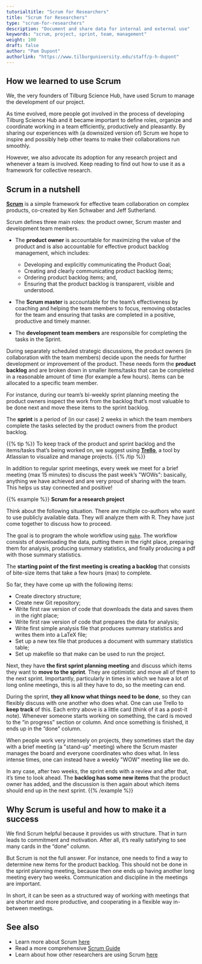 ```yaml
---
tutorialtitle: "Scrum for Researchers"
title: "Scrum for Researchers"
type: "scrum-for-researchers"
description: "Document and share data for internal and external use"
keywords: "scrum, project, sprint, team, management"
weight: 100
draft: false
author: "Pam Dupont"
authorlink: "https://www.tilburguniversity.edu/staff/p-h-dupont"
---
```


## How we learned to use Scrum

We, the very founders of Tilburg Science Hub, have used Scrum to manage the development of our project.

As time evolved, more people got involved in the process of developing Tilburg Science Hub and it became important to define roles, organize and coordinate working in a team efficiently, productively and pleasantly. By sharing our experiences with (a downsized version of) Scrum we hope to inspire and possibly help other teams to make their collaborations run smoothly.

However, we also advocate its adoption for any research project and whenever a team is involved. Keep reading to find out how to use it as a framework for collective research.

## Scrum in a nutshell

**[Scrum](https://www.scrum.org)** is a simple framework for effective team collaboration on complex products, co-created by Ken Schwaber and Jeff Sutherland.

Scrum defines three main roles: the product owner, Scrum master and development team members.

- The **product owner** is accountable for maximizing the value of the product and is also accountable for effective product backlog management, which includes:
    - Developing and explicitly communicating the Product Goal;
    - Creating and clearly communicating product backlog items;
    - Ordering product backlog items; and,
    - Ensuring that the product backlog is transparent, visible and understood.

- The **Scrum master** is accountable for the team’s effectiveness by coaching and helping the team members to focus, removing obstacles for the team and ensuring that tasks are completed in a positive, productive and timely manner.

- The **development team members** are responsible for completing the tasks in the Sprint.

During separately scheduled strategic discussions, the product owners (in collaboration with the team members) decide upon the needs for further development or improvement of the product. These needs form the **product backlog** and are broken down in smaller items/tasks that can be completed in a reasonable amount of time (for example a few hours). Items can be allocated to a specific team member.

For instance, during our team’s bi-weekly sprint planning meeting the product owners inspect the work from the backlog that’s most valuable to be done next and move these items to the sprint backlog.

The **sprint** is a period of (in our case) 2 weeks in which the team members complete the tasks selected by the product owners from the product backlog.

{{% tip %}}
To keep track of the product and sprint backlog and the items/tasks that’s being worked on, we suggest using **[Trello](https://trello.com)**, a tool by Atlassian to visualize and manage projects.
{{% /tip %}}

In addition to regular sprint meetings, every week we meet for a brief meeting (max 15 minutes) to discuss the past week’s "WOWs": basically, anything we have achieved and are very proud of sharing with the team. This helps us stay connected and positive!

{{% example %}}
**Scrum for a research project**

Think about the following situation. There are multiple co-authors who want to use publicly available data. They will analyze them with R. They have just come together to discuss how to proceed.

The goal is to program the whole workflow using [`make`](/building-blocks/configure-your-computer/automation-and-workflows/make/). The workflow consists of downloading the data, putting them in the right place, preparing them for analysis, producing summary statistics, and finally producing a pdf with those summary statistics.

The **starting point of the first meeting is creating a backlog** that consists of bite-size items that take a few hours (max) to complete.

So far, they have come up with the following items:
- Create directory structure;
- Create new Git repository;
- Write first raw version of code that downloads the data and saves them in the right place;
- Write first raw version of code that prepares the data for analysis;
- Write first simple analysis file that produces summary statistics and writes them into a LaTeX file;
- Set up a new tex file that produces a document with summary statistics table;
- Set up makefile so that make can be used to run the project.

Next, they have **the first sprint planning meeting** and discuss which items they want to **move to the sprint**. They are optimistic and move all of them to the next sprint. Importantly, particularly in times in which we have a lot of long online meetings, this is all they have to do, so the meeting can end.

During the sprint, **they all know what things need to be done**, so they can flexibly discuss with one another who does what. One can use Trello to **keep track** of this. Each entry above is a little card (think of it as a post-it note). Whenever someone starts working on something, the card is moved to the “in progress” section or column. And once something is finished, it ends up in the “done” column.

When people work very intensely on projects, they sometimes start the day with a brief meeting (a "stand-up" meeting) where the Scrum master manages the board and everyone coordinates who does what. In less intense times, one can instead have a weekly "WOW" meeting like we do.

In any case, after two weeks, the sprint ends with a review and after that, it’s time to look ahead. The **backlog has some new items** that the product owner has added, and the discussion is then again about which items should end up in the next sprint.
{{% /example %}}

## Why Scrum is useful and how to make it a success

We find Scrum helpful because it provides us with structure. That in turn leads to commitment and motivation. After all, it’s really satisfying to see many cards in the “done” column.

But Scrum is not the full answer. For instance, one needs to find a way to determine new items for the product backlog. This should not be done in the sprint planning meeting, because then one ends up having another long meeting every two weeks. Communication and discipline in the meetings are important.

In short, it can be seen as a structured way of working with meetings that are shorter and more productive, and cooperating in a flexible way in-between meetings.

## See also

- Learn more about Scrum [here](https://www.scrum.org)
- Read a more comprehensive [Scrum Guide](https://www.scrumguides.org/scrum-guide.html)
- Learn about how other researchers are using Scrum [here](http://crosstalk.cell.com/blog/scrum-for-science-a-framework-for-collective-research)
